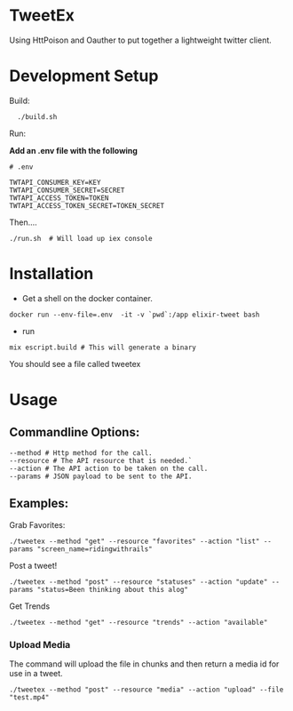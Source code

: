 # TweetEx

Using HttPoison and Oauther to put together a lightweight twitter client.  

# Development Setup
Build:
```
  ./build.sh
```

Run:

**Add an .env file with the following**

```
# .env

TWTAPI_CONSUMER_KEY=KEY
TWTAPI_CONSUMER_SECRET=SECRET
TWTAPI_ACCESS_TOKEN=TOKEN
TWTAPI_ACCESS_TOKEN_SECRET=TOKEN_SECRET
```

Then....

```
./run.sh  # Will load up iex console
```

# Installation

* Get a shell on the docker container.
```
docker run --env-file=.env  -it -v `pwd`:/app elixir-tweet bash
```

* run 
```
mix escript.build # This will generate a binary
```

You should see a file called tweetex

# Usage

## Commandline Options:
```
--method # Http method for the call.
--resource # The API resource that is needed.`
--action # The API action to be taken on the call.
--params # JSON payload to be sent to the API.
```

## Examples:

Grab Favorites: 

```
./tweetex --method "get" --resource "favorites" --action "list" --params "screen_name=ridingwithrails"
```

Post a tweet!

```
./tweetex --method "post" --resource "statuses" --action "update" --params "status=Been thinking about this alog"
```

Get Trends
```
./tweetex --method "get" --resource "trends" --action "available"

```

### Upload Media 

The command will upload the file in chunks and then return a media id for use in a tweet.

```
./tweetex --method "post" --resource "media" --action "upload" --file "test.mp4"
```


